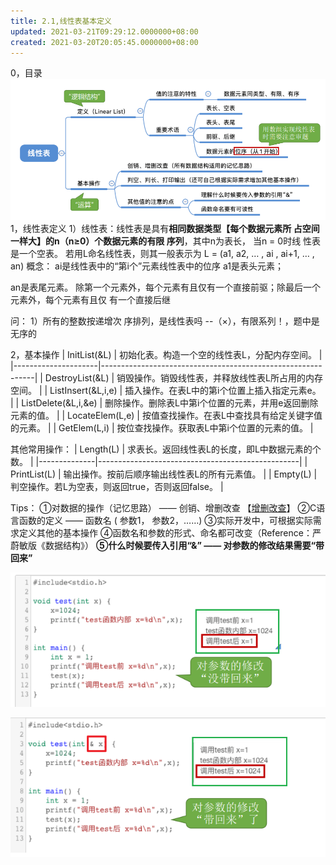 ```yaml
---
title: 2.1,线性表基本定义
updated: 2021-03-21T09:29:12.0000000+08:00
created: 2021-03-20T20:05:45.0000000+08:00
---
```


0，目录
![image1](../../assets/1574b4af03374e5698ed1fb6066e79a9.png)
1，线性表定义
1）线性表：线性表是具有**相同数据类型【**每个数据元素所 占空间一样大**】**的n（n≥0）个数据元素的**有限 序列**，其中n为表长，
当n = 0时线 性表是一个空表。
若用L命名线性表，则其一般表示为 L = (a1, a2, … , ai , ai+1, … , an)
概念：
ai是线性表中的“第i个”元素线性表中的位序 a1是表头元素；

an是表尾元素。 除第一个元素外，每个元素有且仅有一个直接前驱；除最后一个元素外，每个元素有且仅 有一个直接后继

问：
1）所有的整数按递增次 序排列，是线性表吗 --（×），有限系列！，题中是无序的

2，基本操作
| InitList(&L)        | 初始化表。构造一个空的线性表L，分配内存空间。               |
|---------------------|-------------------------------------------------------------|
| DestroyList(&L)     | 销毁操作。销毁线性表，并释放线性表L所占用的内存空间。       |
| ListInsert(&L,i,e)  | 插入操作。在表L中的第i个位置上插入指定元素e。               |
| ListDelete(&L,i,&e) | 删除操作。删除表L中第i个位置的元素，并用e返回删除元素的值。 |
| LocateElem(L,e)     | 按值查找操作。在表L中查找具有给定关键字值的元素。           |
| GetElem(L,i)        | 按位查找操作。获取表L中第i个位置的元素的值。                |

其他常用操作：
| Length(L)    | 求表长。返回线性表L的长度，即L中数据元素的个数。 |
|--------------|--------------------------------------------------|
| PrintList(L) | 输出操作。按前后顺序输出线性表L的所有元素值。    |
| Empty(L)     | 判空操作。若L为空表，则返回true，否则返回false。 |

Tips：
①对数据的操作（记忆思路） —— 创销、增删改查 【<u>增删改查</u>】
②C语言函数的定义 —— 函数名 ( 参数1， 参数2，……)
③实际开发中，可根据实际需求定义其他的基本操作
④函数名和参数的形式、命名都可改变（Reference：严蔚敏版《数据结构》）
**⑤什么时候要传入引用“&” —— 对参数的修改结果需要“带回来”**

![image2](assets\902a7ff32f4841e68f0fa4b5e3f4f6d9.png)

![image3](assets\38d91369a9544ae7962443f8786f5f68.png)

